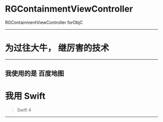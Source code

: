 # RGContainmentViewController
RGContainmentViewController forObjC









<hr>

# 为过往大牛， 继厉害的技术

<hr>


## 我使用的是 百度地图

# 我用 Swift
> Swift 4



<hr>













